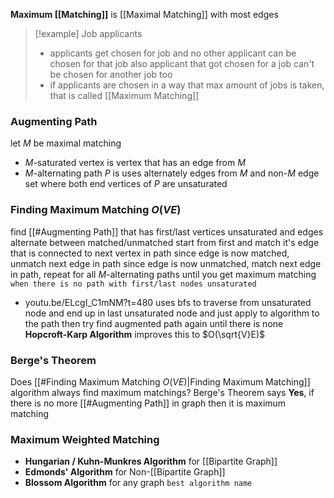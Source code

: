 **Maximum [[Matching]]** is [[Maximal Matching]] with most edges
> [!example] Job applicants
> - applicants get chosen for job and no other applicant can be chosen for that job
> also applicant that got chosen for a job can't be chosen for another job too
> - if applicants are chosen in a way that max amount of jobs is taken,
>   that is called [[Maximum Matching]]
### Augmenting Path
let $M$ be maximal matching
- $M$-saturated vertex is vertex that has an edge from $M$
- $M$-alternating path $P$ is uses alternately edges from $M$ and non-$M$ edge set
  where both end vertices of $P$ are unsaturated
### Finding Maximum Matching $O(VE)$
find [[#Augmenting Path]] that has first/last vertices unsaturated and edges alternate between matched/unmatched
start from first and match it's edge that is connected to next vertex in path
since edge is now matched, unmatch next edge in path
since edge is now unmatched, match next edge in path,
repeat for all $M$-alternating paths until you get maximum matching
`when there is no path with first/last nodes unsaturated`
- youtu.be/ELcgI_C1mNM?t=480 uses bfs to traverse from unsaturated node
  and end up in last unsaturated node and just apply to algorithm to the path
  then try find augmented path again until there is none
**Hopcroft-Karp Algorithm** improves this to $O(\sqrt{V}E)$
### Berge's Theorem
Does [[#Finding Maximum Matching $O(VE)$|Finding Maximum Matching]] algorithm always find maximum matchings?
Berge's Theorem says **Yes**, if there is no more [[#Augmenting Path]] in graph
then it is maximum matching
### Maximum Weighted Matching
- **Hungarian / Kuhn-Munkres Algorithm** for [[Bipartite Graph]]
- **Edmonds' Algorithm** for Non-[[Bipartite Graph]]
- **Blossom Algorithm** for any graph `best algorithm name`
